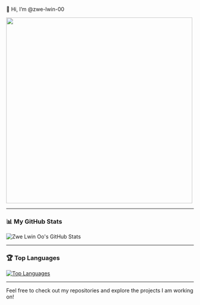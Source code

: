 👋 Hi, I’m @zwe-lwin-00

<img src="https://user-images.githubusercontent.com/74038190/212749171-b84692a8-2b04-4e3b-93ca-ac14705da224.gif" width="500">

---

### 📊 My GitHub Stats

![Zwe Lwin Oo's GitHub Stats](https://github-readme-stats.vercel.app/api?username=zwe-lwin-00&show_icons=true&title_color=fff&icon_color=79ff97&text_color=9f9f9f&bg_color=151515&rank_icon=github)

---

### 🏆 Top Languages

[![Top Languages](https://github-readme-stats.vercel.app/api/top-langs/?username=zwe-lwin-00&layout=donut)](https://github.com/zwe-lwin-00/github-readme-stats)

---

Feel free to check out my repositories and explore the projects I am working on!

